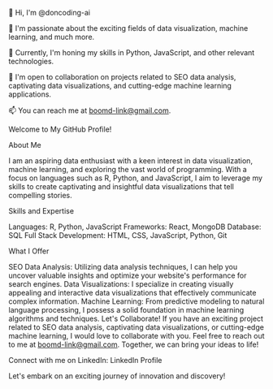👋 Hi, I'm @doncoding-ai

👀 I'm passionate about the exciting fields of data visualization, machine learning, and much more.

🌱 Currently, I'm honing my skills in Python, JavaScript, and other relevant technologies.

💞️ I'm open to collaboration on projects related to SEO data analysis, captivating data visualizations, and cutting-edge machine learning applications.

📫 You can reach me at boomd-link@gmail.com.

Welcome to My GitHub Profile!

About Me

I am an aspiring data enthusiast with a keen interest in data visualization, machine learning, and exploring the vast world of programming. With a focus on languages such as R, Python, and JavaScript, I aim to leverage my skills to create captivating and insightful data visualizations that tell compelling stories.

Skills and Expertise

Languages: R, Python, JavaScript
Frameworks: React, MongoDB
Database: SQL
Full Stack Development: HTML, CSS, JavaScript, Python, Git


What I Offer

SEO Data Analysis: Utilizing data analysis techniques, I can help you uncover valuable insights and optimize your website's performance for search engines.
Data Visualizations: I specialize in creating visually appealing and interactive data visualizations that effectively communicate complex information.
Machine Learning: From predictive modeling to natural language processing, I possess a solid foundation in machine learning algorithms and techniques.
Let's Collaborate!
If you have an exciting project related to SEO data analysis, captivating data visualizations, or cutting-edge machine learning, I would love to collaborate with you. Feel free to reach out to me at boomd-link@gmail.com. Together, we can bring your ideas to life!

Connect with me on LinkedIn: LinkedIn Profile

Let's embark on an exciting journey of innovation and discovery!
<!---
doncoding-ai/doncoding-ai is a ✨ special ✨ repository because its `README.md` (this file) appears on your GitHub profile.
You can click the Preview link to take a look at your changes.
--->
